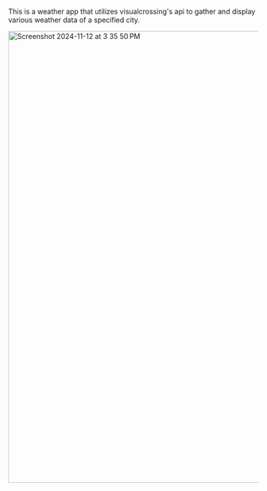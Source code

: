 This is a weather app that utilizes visualcrossing's api to gather and display various weather data of a specified city.

<img width="910" alt="Screenshot 2024-11-12 at 3 35 50 PM" src="https://github.com/user-attachments/assets/9156c578-d05b-451c-b4ae-e240a165c0ab">
